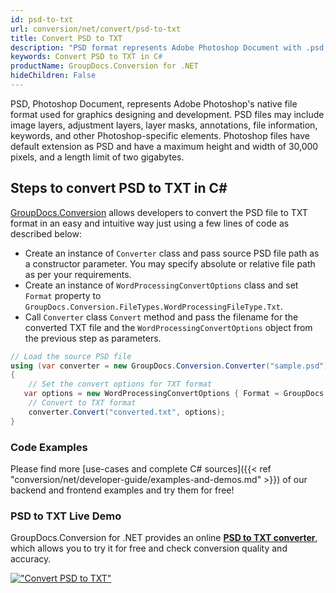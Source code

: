 ```yaml
---
id: psd-to-txt
url: conversion/net/convert/psd-to-txt
title: Convert PSD to TXT
description: "PSD format represents Adobe Photoshop Document with .psd extension. Learn how to convert PSD to TXT file programmatically in C# language using GroupDocs.Conversion for .NET library."
keywords: Convert PSD to TXT in C#
productName: GroupDocs.Conversion for .NET
hideChildren: False
---
```


PSD, Photoshop Document, represents Adobe Photoshop's native file format used for graphics designing and development. PSD files may include image layers, adjustment layers, layer masks, annotations, file information, keywords, and other Photoshop-specific elements. Photoshop files have default extension as PSD and have a maximum height and width of 30,000 pixels, and a length limit of two gigabytes.

## Steps to convert PSD to TXT in C#

[GroupDocs.Conversion](https://products.groupdocs.com/conversion/net) allows developers to convert the PSD file to TXT format in an easy and intuitive way just using a few lines of code as described below:

* Create an instance of `Converter` class and pass source PSD file path as a constructor parameter. You may specify absolute or relative file path as per your requirements. 
* Create an instance of `WordProcessingConvertOptions` class and set `Format` property to `GroupDocs.Conversion.FileTypes.WordProcessingFileType.Txt`.
* Call `Converter` class `Convert` method and pass the filename for the converted TXT file and the `WordProcessingConvertOptions` object from the previous step as parameters.

```csharp
// Load the source PSD file
using (var converter = new GroupDocs.Conversion.Converter("sample.psd"))
{
    // Set the convert options for TXT format
   var options = new WordProcessingConvertOptions { Format = GroupDocs.Conversion.FileTypes.WordProcessingFileType.Txt };
    // Convert to TXT format
    converter.Convert("converted.txt", options);
}
```

### Code Examples

Please find more [use-cases and complete C# sources]({{< ref "conversion/net/developer-guide/examples-and-demos.md" >}}) of our backend and frontend examples and try them for free!

### PSD to TXT Live Demo

GroupDocs.Conversion for .NET provides an online [**PSD to TXT converter**](https://products.groupdocs.app/conversion/psd-to-txt), which allows you to try it for free and check conversion quality and accuracy.

[!["Convert PSD to TXT"](conversion/net/images/convert-to-txt/convert-psd-to-txt.png)](https://products.groupdocs.app/conversion/psd-to-txt)